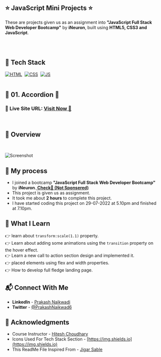## ⭐ JavaScript Mini Projects ⭐

These are projects given us as an assignment into **"JavaScript Full Stack Web Developer Bootcamp"** by **iNeuron**, built using **HTML5, CSS3 and JavaScript**.

<br>
<br>

## 📌 Tech Stack

[![HTML](https://img.shields.io/badge/html5%20-%23E34F26.svg?&style=for-the-badge&logo=html5&logoColor=white)](https://github.com/prakash-naikwadi)&nbsp;
[![CSS](https://img.shields.io/badge/css3%20-%231572B6.svg?&style=for-the-badge&logo=css3&logoColor=white)](https://github.com/prakash-naikwadi)&nbsp;
[![JS](https://img.shields.io/badge/javascript%20-%23323330.svg?&style=for-the-badge&logo=javascript&logoColor=%23F7DF1E)](https://github.com/prakash-naikwadi)
<br>
<br>

## 🛑 01. Accordion 🛑

### 📌 **Live Site URL:** <a href="">**Visit Now** 🚀</a>

<br>

## 📌 Overview

<br>

![Screenshot](./images/screenshot.png?raw=true "Template Screenshot")

## 📌 My process

- I joined a bootcamp **"JavaScript Full Stack Web Developer Bootcamp"** by **iNeuron**.<a href="https://ineuron.ai/"> **Check🚀 (Not Sponsered)**</a>
- This project is given us as assignment.
- It took me about **2 hours** to complete this project.
- I have started coding this project on 29-07-2022 at 5.10pm and finished at 7.10pm.

## 📌 What I Learn

👉 learn about `transform:scale(1.1)` property.  
👉 Learn about adding some animations using the `transition` property on the hover effect.  
👉 Learn a new call to action section design and implemented it.  
👉 placed elements using flex and width properties.  
👉 How to develop full fledge landing page.

## 📬 Connect With Me

- **LinkedIn** - [Prakash Naikwadi](https://www.linkedin.com/in/prakash-naikwadi/)
- **Twitter** - [@PrakashNaikwad6](https://www.twitter.com/PrakashNaikwad6)

## 📌 Acknowledgments

- Course Instructor - [Hitesh Choudhary](https://github.com/hiteshchoudhary)
- Icons Used For Tech Stack Section - [https://img.shields.io](https://img.shields.io)
- This ReadMe File Inspired From - [Jigar Sable](https://github.com/jigar-sable)

